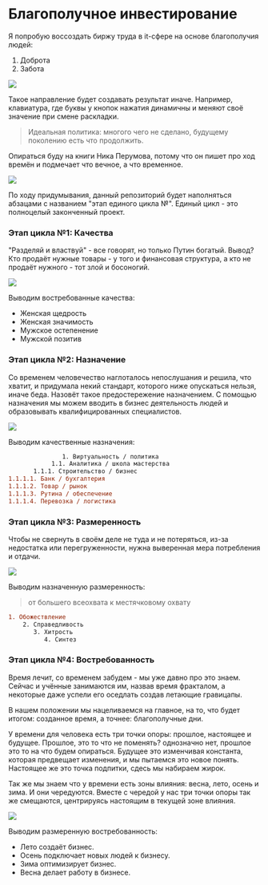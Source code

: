 # Благополучное инвестирование

Я попробую воссоздать биржу труда в it-сфере на основе благополучия людей:
1. Доброта
2. Забота

![](./Картинки/deer.jpg)

Такое направление будет создавать результат иначе. Например, клавиатура, где буквы у кнопок нажатия динамичны и меняют своё значение при смене раскладки.

> Идеальная политика: многого чего не сделано, будущему поколению есть что продолжить.

Опираться буду на книги Ника Перумова, потому что он пишет про ход времён и подмечает что вечное, а что временное.

![](./Картинки/hvatit.jpg)

По ходу придумывания, данный репозиторий будет наполняться абзацами с названием "этап единого цикла №". Единый цикл - это полноцелый законченный проект.

### Этап цикла №1: Качества

"Разделяй и властвуй" - все говорят, но только Путин богатый. Вывод? Кто продаёт нужные товары - у того и финансовая структура, а кто не продаёт нужного - тот злой и босоногий.

![](./Картинки/tovar.jpg)

Выводим востребованные качества:
- Женская щедрость
- Женская значимость
- Мужское остепенение
- Мужской позитив

### Этап цикла №2: Назначение

Со временем человечество наглоталось непослушания и решила, что хватит, и придумала некий стандарт, которого ниже опускаться нельзя, иначе беда. Назовёт такое предостережение назначением. С помощью назначения мы можем вводить в бизнес деятельность людей и образовывать квалифицированных специалистов.

![](./Картинки/tomorrowland-scaled.jpg)

Выводим качественные назначения:
```diff
               1. Виртуальность / политика
            1.1. Аналитика / школа мастерства
       1.1.1. Строительство / бизнес
1.1.1.1. Банк / бухгалтерия
1.1.1.2. Товар / рынок
1.1.1.3. Рутина / обеспечение
1.1.1.4. Перевозка / логистика
```

### Этап цикла №3: Размеренность

Чтобы не свернуть в своём деле не туда и не потеряться, из-за недостатка или перегруженности, нужна выверенная мера потребления и отдачи.

![](./Картинки/steampunk.jpg)

Выводим назначенную размеренность:

> от большего всеохвата к местячковому охвату

```diff
1. Обожествление
    2. Справедливость
       3. Хитрость
          4. Синтез
```

### Этап цикла №4: Востребованность

Время лечит, со временем забудем - мы уже давно про это знаем. Сейчас и учённые занимаются им, назвав время фракталом, а некоторые даже успели его оседлать создав летающие гравицапы. 

В нашем положении мы нацеливаемся на главное, на то, что будет итогом: созданное время, а точнее: благополучные дни. 

У времени для человека есть три точки опоры: прошлое, настоящее и будущее. Прошлое, это то что не поменять? однозначно нет, прошлое это то на что будем опираться. Будущее это изменчивая константа, которая предвещает изменения, и мы пытаемся это новое понять. Настоящее же это точка подпитки, сдесь мы набираем жирок.

Так же мы знаем что у времени есть зоны влияния: весна, лето, осень и зима. И они чередуются. Вместе с чередой у нас три точки опоры так же смещаются, центрируясь настоящим в текущей зоне влияния.

![](./Картинки/time.jpg)

Выводим размеренную востребованность:
- Лето создаёт бизнес.
- Осень подключает новых людей к бизнесу.
- Зима оптимизирует бизнес.
- Весна делает работу в бизнесе.
